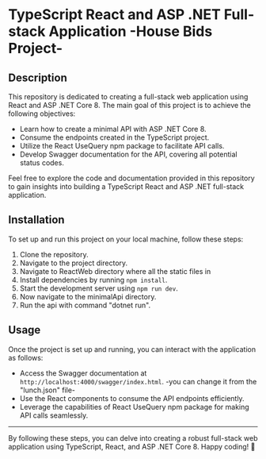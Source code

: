 # TypeScript React and ASP .NET Full-stack Application -House Bids Project-

## Description
This repository is dedicated to creating a full-stack web application using React and ASP .NET Core 8. The main goal of this project is to achieve the following objectives:
- Learn how to create a minimal API with ASP .NET Core 8.
- Consume the endpoints created in the TypeScript project.
- Utilize the React UseQuery npm package to facilitate API calls.
- Develop Swagger documentation for the API, covering all potential status codes.

Feel free to explore the code and documentation provided in this repository to gain insights into building a TypeScript React and ASP .NET full-stack application. 

## Installation 
To set up and run this project on your local machine, follow these steps:
1. Clone the repository.
2. Navigate to the project directory.
3. Navigate to ReactWeb directory where all the static files in
4. Install dependencies by running `npm install`.
5. Start the development server using `npm run dev`.
6. Now navigate to the minimalApi directory.
7. Run the api with command "dotnet run".

## Usage
Once the project is set up and running, you can interact with the application as follows:
- Access the Swagger documentation at `http://localhost:4000/swagger/index.html`. -you can change it from the "lunch.json" file-
- Use the React components to consume the API endpoints efficiently.
- Leverage the capabilities of React UseQuery npm package for making API calls seamlessly.

---
By following these steps, you can delve into creating a robust full-stack web application using TypeScript, React, and ASP .NET Core 8. Happy coding! 🚀
